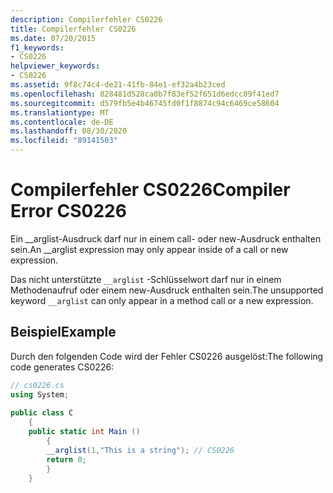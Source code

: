 ```yaml
---
description: Compilerfehler CS0226
title: Compilerfehler CS0226
ms.date: 07/20/2015
f1_keywords:
- CS0226
helpviewer_keywords:
- CS0226
ms.assetid: 9f8c74c4-de21-41fb-84e1-ef32a4b23ced
ms.openlocfilehash: 828481d528ca0b7f83ef52f651d6edcc09f41ed7
ms.sourcegitcommit: d579fb5e4b46745fd0f1f8874c94c6469ce58604
ms.translationtype: MT
ms.contentlocale: de-DE
ms.lasthandoff: 08/30/2020
ms.locfileid: "89141503"
---
```

# <a name="compiler-error-cs0226"></a><span data-ttu-id="84e92-103">Compilerfehler CS0226</span><span class="sxs-lookup"><span data-stu-id="84e92-103">Compiler Error CS0226</span></span>
<span data-ttu-id="84e92-104">Ein __arglist-Ausdruck darf nur in einem call- oder new-Ausdruck enthalten sein.</span><span class="sxs-lookup"><span data-stu-id="84e92-104">An __arglist expression may only appear inside of a call or new expression.</span></span>  
  
 <span data-ttu-id="84e92-105">Das nicht unterstützte `__arglist` -Schlüsselwort darf nur in einem Methodenaufruf oder einem new-Ausdruck enthalten sein.</span><span class="sxs-lookup"><span data-stu-id="84e92-105">The unsupported keyword `__arglist` can only appear in a method call or a new expression.</span></span>  
  
## <a name="example"></a><span data-ttu-id="84e92-106">Beispiel</span><span class="sxs-lookup"><span data-stu-id="84e92-106">Example</span></span>  
 <span data-ttu-id="84e92-107">Durch den folgenden Code wird der Fehler CS0226 ausgelöst:</span><span class="sxs-lookup"><span data-stu-id="84e92-107">The following code generates CS0226:</span></span>  
  
```csharp  
// cs0226.cs  
using System;  
  
public class C  
    {  
    public static int Main ()  
        {  
        __arglist(1,"This is a string"); // CS0226  
        return 0;  
        }  
    }  
```
